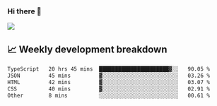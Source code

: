 ### Hi there 👋
<img align="center" src="https://github-readme-stats.vercel.app/api?username=Tumao727&show_icons=true&hide_title=true&theme=dracula" />


## 📈 Weekly development breakdown
<!--START_SECTION:waka-->

```txt
TypeScript   20 hrs 45 mins  ██████████████████████▓░░   90.05 %
JSON         45 mins         ▓░░░░░░░░░░░░░░░░░░░░░░░░   03.26 %
HTML         42 mins         ▓░░░░░░░░░░░░░░░░░░░░░░░░   03.07 %
CSS          40 mins         ▓░░░░░░░░░░░░░░░░░░░░░░░░   02.91 %
Other        8 mins          ░░░░░░░░░░░░░░░░░░░░░░░░░   00.61 %
```

<!--END_SECTION:waka-->